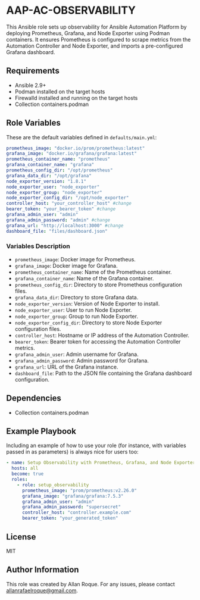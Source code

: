 AAP-AC-OBSERVABILITY
=========

This Ansible role sets up observability for Ansible Automation Platform by deploying Prometheus, Grafana, and Node Exporter using Podman containers. It ensures Prometheus is configured to scrape metrics from the Automation Controller and Node Exporter, and imports a pre-configured Grafana dashboard.

Requirements
------------

- Ansible 2.9+
- Podman installed on the target hosts
- Firewalld installed and running on the target hosts
- Collection containers.podman

Role Variables
--------------

These are the default variables defined in `defaults/main.yml`:

```yaml
prometheus_image: "docker.io/prom/prometheus:latest"
grafana_image: "docker.io/grafana/grafana:latest"
prometheus_container_name: "prometheus"
grafana_container_name: "grafana"
prometheus_config_dir: "/opt/prometheus"
grafana_data_dir: "/opt/grafana"
node_exporter_version: "1.8.1"
node_exporter_user: "node_exporter"
node_exporter_group: "node_exporter"
node_exporter_config_dir: "/opt/node_exporter"
controller_host: "your_controller_host" #change
bearer_token: "your_bearer_token" #change
grafana_admin_user: "admin" 
grafana_admin_password: "admin" #change
grafana_url: "http://localhost:3000" #change
dashboard_file: "files/dashboard.json"
```

### Variables Description

- `prometheus_image`: Docker image for Prometheus.
- `grafana_image`: Docker image for Grafana.
- `prometheus_container_name`: Name of the Prometheus container.
- `grafana_container_name`: Name of the Grafana container.
- `prometheus_config_dir`: Directory to store Prometheus configuration files.
- `grafana_data_dir`: Directory to store Grafana data.
- `node_exporter_version`: Version of Node Exporter to install.
- `node_exporter_user`: User to run Node Exporter.
- `node_exporter_group`: Group to run Node Exporter.
- `node_exporter_config_dir`: Directory to store Node Exporter configuration files.
- `controller_host`: Hostname or IP address of the Automation Controller.
- `bearer_token`: Bearer token for accessing the Automation Controller metrics.
- `grafana_admin_user`: Admin username for Grafana.
- `grafana_admin_password`: Admin password for Grafana.
- `grafana_url`: URL of the Grafana instance.
- `dashboard_file`: Path to the JSON file containing the Grafana dashboard configuration.

Dependencies
------------

- Collection containers.podman

Example Playbook
----------------

Including an example of how to use your role (for instance, with variables passed in as parameters) is always nice for users too:

```yaml
- name: Setup Observability with Prometheus, Grafana, and Node Exporter
  hosts: all
  become: true
  roles:
    - role: setup_observability
      prometheus_image: "prom/prometheus:v2.26.0"
      grafana_image: "grafana/grafana:7.5.3"
      grafana_admin_user: "admin"
      grafana_admin_password: "supersecret"
      controller_host: "controller.example.com"
      bearer_token: "your_generated_token"
```

License
-------

MIT

Author Information
------------------

This role was created by Allan Roque. For any issues, please contact allanrafaelroque@gmail.com.
